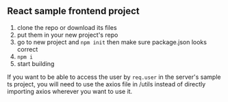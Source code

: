 ## React sample frontend project

1. clone the repo or download its files
2. put them in your new project's repo
3. go to new project and `npm init` then make sure package.json looks correct
4. `npm i`
5. start building

If you want to be able to access the user by `req.user` in the server's sample ts project, you will need to use the axios file in /utils instead of directly importing axios wherever you want to use it.
